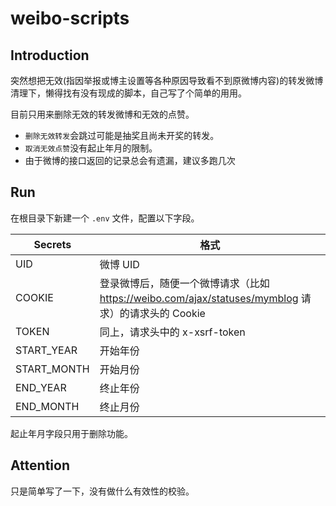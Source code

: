 # weibo-scripts

## Introduction

突然想把无效(指因举报或博主设置等各种原因导致看不到原微博内容)的转发微博清理下，懒得找有没有现成的脚本，自己写了个简单的用用。

目前只用来删除无效的转发微博和无效的点赞。

* `删除无效转发`会跳过可能是抽奖且尚未开奖的转发。
* `取消无效点赞`没有起止年月的限制。
* 由于微博的接口返回的记录总会有遗漏，建议多跑几次

## Run

在根目录下新建一个 `.env` 文件，配置以下字段。

| Secrets     | 格式                                                                                               |
| ----------- | -------------------------------------------------------------------------------------------------- |
| UID         | 微博 UID                                                                                           |
| COOKIE      | 登录微博后，随便一个微博请求（比如 https://weibo.com/ajax/statuses/mymblog 请求）的请求头的 Cookie |
| TOKEN       | 同上，请求头中的 x-xsrf-token                                                                      |
| START_YEAR  | 开始年份                                                                                           |
| START_MONTH | 开始月份                                                                                           |
| END_YEAR    | 终止年份                                                                                           |
| END_MONTH   | 终止月份                                                                                           |

起止年月字段只用于删除功能。

## Attention

只是简单写了一下，没有做什么有效性的校验。
